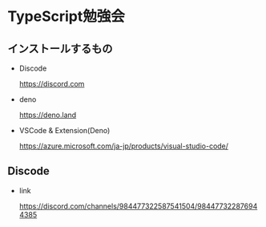 # TypeScript勉強会

## インストールするもの

- Discode

    https://discord.com

- deno
    
    https://deno.land

- VSCode & Extension(Deno)

    https://azure.microsoft.com/ja-jp/products/visual-studio-code/

## Discode

- link

    https://discord.com/channels/984477322587541504/984477322876944385
